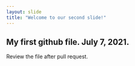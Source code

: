 ```yaml
---
layout: slide
title: "Welcome to our second slide!"
---
```

My first github file. July 7, 2021.
---
Review the file after pull request.
